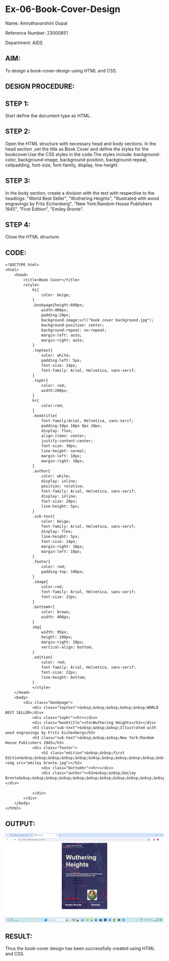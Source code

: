 # Ex-06-Book-Cover-Design

Name: Amruthavarshini Gopal

Reference Number: 23000851

Department: AIDS

## AIM:

To design a book-cover-design using HTML and CSS.

## DESIGN PROCEDURE:

## STEP 1:

Start define the document type as HTML.

## STEP 2:

Open the HTML structure with necessary head and body sections. In the head section ,set
the title as Book Cover and define the styles for the bookcover.Use the CSS styles in
the code.The styles include:
background-color,
background-image,
background-position,
background-repeat,
cellpadding,
font-size,
font-family,
display,
line-height.

## STEP 3:

In the body section, create a division with the text with respective to the headings:
"World Best Seller",
"Wuthering Heights",
"Illustrated with wood engravings by Fritz Eichenberg",
"New York:Random House Publishers 1945",
"First Edition",
"Emiley Bronte".

## STEP 4:

Close the HTML structure.

## CODE:
```
<!DOCTYPE html>
<html>
    <head>
        <title>Book Cover</title>
        <style>
            h1{
                color: beige;
            }
            .bookpage{height:600px;
                width:400px;
                padding:20px; 
                background-image:url("book cover background.jpg");
                background-position: center;
                background-repeat: no-repeat;
                margin-left: auto;
                margin-right: auto;
            }
            .toptext{
                color: white;
                padding-left: 5px;
                font-size: 14px;
                font-family: Arial, Helvetica, sans-serif;
            }
            .tophr{
                color: red;
                width:200px;
            }
            hr{
                color:red;
            }
            .booktitle{
                font-family:Arial, Helvetica, sans-serif;
                padding:10px 10px 0px 10px;
                display: flex;
                align-items: center;
                justify-content:center;
                font-size: 30px;
                line-height: normal;
                margin-left: 10px;
                margin-right: 10px;
            }
            .author{
                color: white;
                display: inline;
                position: relative;
                font-family: Arial, Helvetica, sans-serif;
                display: inline;
                font-size: 20px;
                line-height: 5px;
            }
            .sub-text{
                color: beige;
                font-family: Arial, Helvetica, sans-serif;
                display: flex;
                line-height: 5px;
                font-size: 14px;
                margin-right: 10px;
                margin-left: 10px;
            }
            .footer{
                color: red;
                padding-top: 100px;
            }
            .image{
                color:red;
                font-family: Arial, Helvetica, sans-serif;
                font-size: 22px;
            }
            .bottomhr{
                color: brown;
                width: 400px;
            }
            img{
                width: 95px;
                height: 100px;
                margin-right: 20px;
                vertical-align: bottom;
            }
            .edition{
                color: red;
                font-family: Arial, Helvetica, sans-serif;
                font-size: 22px;
                line-height: bottom;
            }
            </style>
    </head>
    <body>
        <div class="bookpage">
            <div class="toptext">&nbsp;&nbsp;&nbsp;&nbsp;&nbsp;WORLD BEST SELLER</div>
            <div class="tophr"><hr></div>
            <div class="booktitle"><h1>Wuthering Heights</h1></div>
            <h3 class="sub-text">&nbsp;&nbsp;&nbsp;Illustrated with wood engravings by Fritz Eichenberg</h3>
            <h3 class="sub-text">&nbsp;&nbsp;&nbsp;New York:Random House Publishers 1945</h3>
            <div class="footer">
                <h2 class="edition">&nbsp;&nbsp;First Edition&nbsp;&nbsp;&nbsp;&nbsp;&nbsp;&nbsp;&nbsp;&nbsp;&nbsp;&nbsp;&nbsp;&nbsp;&nbsp;&nbsp;<img src="emiley bronte.jpg"></h2>
                <div class="bottomhr"><hr></div>
                <div class="author"><h3>&nbsp;&nbsp;Emiley Bronte&nbsp;&nbsp;&nbsp;&nbsp;&nbsp;&nbsp;&nbsp;&nbsp;&nbsp;&nbsp;&nbsp;&nbsp;&nbsp;&nbsp;Thomas</h3></div>

            </div>
        </div>
    </body>
</html>
```
## OUTPUT:

![Alt text](bookcover.png)

## RESULT:

Thus the book-cover design has been successfully created using HTML and CSS.